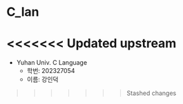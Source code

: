 # C_lan
<<<<<<< Updated upstream
=======
* Yuhan Univ. C Language
    * 학번: 202327054
    * 이름: 강인덕
>>>>>>> Stashed changes
